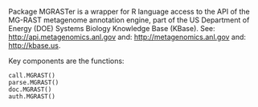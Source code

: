 Package MGRASTer is a wrapper for R language access to 
the API of the MG-RAST metagenome annotation engine, part of the
US Department of Energy (DOE) Systems Biology Knowledge Base (KBase).
See: http://api.metagenomics.anl.gov
and: http://metagenomics.anl.gov
and: http://kbase.us.

Key components are the functions:

	call.MGRAST()
	parse.MGRAST()
	doc.MGRAST()
	auth.MGRAST()
